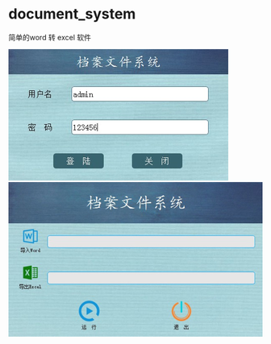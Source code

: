 # document_system
简单的word 转 excel 软件
    
![image](https://github.com/star1986xk/document_system/blob/master/win1.jpg)  
![image](https://github.com/star1986xk/document_system/blob/master/win2.jpg)  
